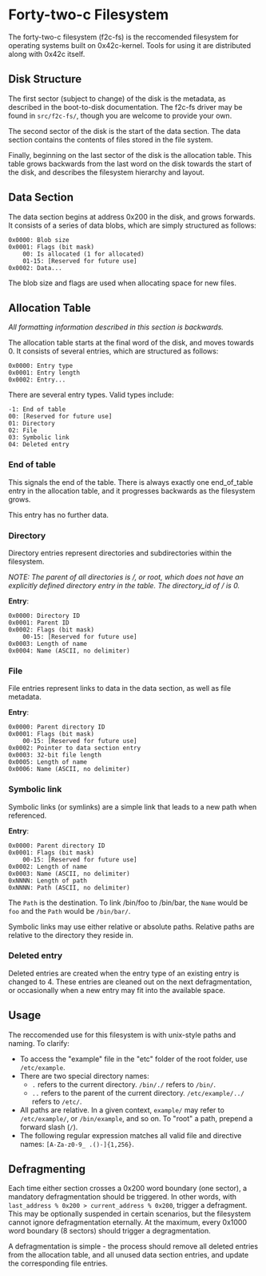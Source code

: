# Forty-two-c Filesystem

The forty-two-c filesystem (f2c-fs) is the reccomended filesystem for operating systems
built on 0x42c-kernel. Tools for using it are distributed along with 0x42c itself.

## Disk Structure

The first sector (subject to change) of the disk is the metadata, as described in the
boot-to-disk documentation. The f2c-fs driver may be found in `src/f2c-fs/`, though you
are welcome to provide your own.

The second sector of the disk is the start of the data section. The data section
contains the contents of files stored in the file system.

Finally, beginning on the last sector of the disk is the allocation table. This table
grows backwards from the last word on the disk towards the start of the disk, and
describes the filesystem hierarchy and layout.

## Data Section

The data section begins at address 0x200 in the disk, and grows forwards. It consists
of a series of data blobs, which are simply structured as follows:

    0x0000: Blob size
    0x0001: Flags (bit mask)
        00: Is allocated (1 for allocated)
        01-15: [Reserved for future use]
    0x0002: Data...

The blob size and flags are used when allocating space for new files.

## Allocation Table

*All formatting information described in this section is backwards.*

The allocation table starts at the final word of the disk, and moves towards 0. It
consists of several entries, which are structured as follows:

    0x0000: Entry type
    0x0001: Entry length
    0x0002: Entry...

There are several entry types. Valid types include:

    -1: End of table
    00: [Reserved for future use]
    01: Directory
    02: File
    03: Symbolic link
    04: Deleted entry

### End of table

This signals the end of the table. There is always exactly one end_of_table entry in
the allocation table, and it progresses backwards as the filesystem grows.

This entry has no further data.

### Directory

Directory entries represent directories and subdirectories within the filesystem.

*NOTE: The parent of all directories is /, or root, which does not have an explicitly
defined directory entry in the table. The directory_id of / is 0.*

**Entry**:

    0x0000: Directory ID
    0x0001: Parent ID
    0x0002: Flags (bit mask)
        00-15: [Reserved for future use]
    0x0003: Length of name
    0x0004: Name (ASCII, no delimiter)

### File

File entries represent links to data in the data section, as well as file metadata.

**Entry**:

    0x0000: Parent directory ID
    0x0001: Flags (bit mask)
        00-15: [Reserved for future use]
    0x0002: Pointer to data section entry
    0x0003: 32-bit file length
    0x0005: Length of name
    0x0006: Name (ASCII, no delimiter)

### Symbolic link

Symbolic links (or symlinks) are a simple link that leads to a new path when referenced.

**Entry**:

    0x0000: Parent directory ID
    0x0001: Flags (bit mask)
        00-15: [Reserved for future use]
    0x0002: Length of name
    0x0003: Name (ASCII, no delimiter)
    0xNNNN: Length of path
    0xNNNN: Path (ASCII, no delimiter)

The `Path` is the destination. To link /bin/foo to /bin/bar, the `Name` would be `foo` and
the `Path` would be `/bin/bar/`.

Symbolic links may use either relative or absolute paths. Relative paths are relative to the
directory they reside in.

### Deleted entry

Deleted entries are created when the entry type of an existing entry is changed to 4. These
entries are cleaned out on the next defragmentation, or occasionally when a new entry may fit
into the available space.

## Usage

The reccomended use for this filesystem is with unix-style paths and naming. To clarify:

* To access the "example" file in the "etc" folder of the root folder, use `/etc/example`.
* There are two special directory names:
  * `.` refers to the current directory. `/bin/./` refers to `/bin/`.
  * `..` refers to the parent of the current directory. `/etc/example/../` refers to `/etc/`.
* All paths are relative. In a given context, `example/` may refer to `/etc/example/`, or 
  `/bin/example`, and so on. To "root" a path, prepend a forward slash (`/`).
* The following regular expression matches all valid file and directive names:
  `[A-Za-z0-9_ .()-]{1,256}`.

## Defragmenting

Each time either section crosses a 0x200 word boundary (one sector), a mandatory defragmentation
should be triggered. In other words, with `last_address % 0x200 > current_address % 0x200`, trigger
a defragment. This may be optionally suspended in certain scenarios, but the filesystem cannot
ignore defragmentation eternally. At the maximum, every 0x1000 word boundary (8 sectors) should
trigger a degragmentation.

A defragmentation is simple - the process should remove all deleted entries from the allocation
table, and all unused data section entries, and update the corresponding file entries.
